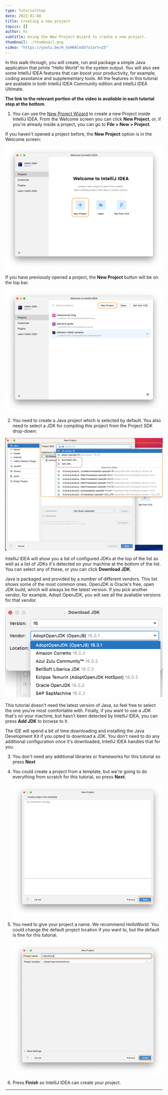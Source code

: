 ```yaml
---
type: TutorialStep
date: 2023-01-08
title: Creating a new project
topics: []
author: hs
subtitle: Using the New Project Wizard to create a new project.
thumbnail: ./thumbnail.png
video: "https://youtu.be/H_XxH66lm3U?start=25"
---
```


In this walk-through, you will create, run and package a simple Java application that prints "Hello World" to the system output. You will also see some IntelliJ IDEA features that can boost your productivity, for example, coding assistance and supplementary tools. All the features in this tutorial are available in both IntelliJ IDEA Community edition and IntelliJ IDEA Ultimate.

**The link to the relevant portion of the video is available in each tutorial step at the bottom.**

1. You can use the [New Project Wizard](https://www.jetbrains.com/help/idea/creating-and-running-your-first-java-application.html) to create a new Project inside IntelliJ IDEA. From the Welcome screen you can click **New Project**, or, if you're already inside a project, you can go to **File > New > Project**.

If you haven't opened a project before, the **New Project** option is in the Welcome screen:

![Welcome Screen - New Project Highlighted](welcome-screen.png)

If you have previously opened a project, the **New Project** button will be on the top bar.

![img.png](welcome-screen-existing-projects.png)

2. You need to create a Java project which is selected by default. You also need to select a JDK for compiling this project from the Project SDK drop-down:

![Java Project and JDK selection](java-select-jdk.png)

IntelliJ IDEA will show you a list of configured JDKs at the top of the list as well as a list of JDKs it's detected on your machine at the bottom of the list. You can select any of these, or you can click **Download JDK**.

Java is packaged and provided by a number of different vendors. This list shows some of the most common ones. OpenJDK is Oracle's free, open JDK build, which will always be the latest version. If you pick another vendor, for example, Adopt OpenJDK, you will see all the available versions for that vendor.

![Different JDK Vendors](different-jdk-vendors.png)

This tutorial doesn't need the latest version of Java, so feel free to select the one you're most comfortable with. Finally, if you want to use a JDK that's on your machine, but hasn't been detected by IntelliJ IDEA, you can press **Add JDK** to browse to it.

The IDE will spend a bit of time downloading and installing the Java Development Kit if you opted to download a JDK. You don't need to do any additional configuration once it's downloaded, IntelliJ IDEA handles that for you.

3. You don't need any additional libraries or frameworks for this tutorial so press **Next**

4. You could create a project from a template, but we're going to do everything from scratch for this tutorial, so press **Next**.

   ![No templates selected](no-templates.png)

5. You need to give your project a name. We recommend _HelloWorld_. You could change the default project location if you want to, but the default is fine for this tutorial.

   ![Name Project HelloWorld](name-hello-world.png)

6. Press **Finish** so IntelliJ IDEA can create your project.

---
